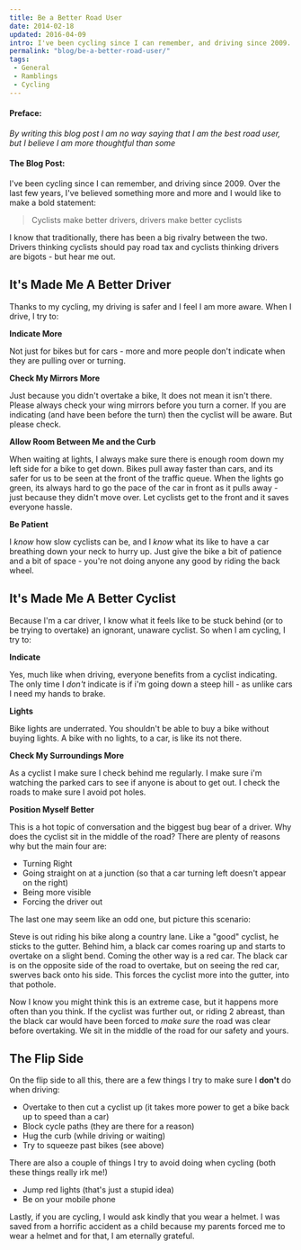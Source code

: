```yaml
---
title: Be a Better Road User
date: 2014-02-18
updated: 2016-04-09
intro: I've been cycling since I can remember, and driving since 2009. Over the last few years, I've believed something more and more and I would like to make a bold statement - Cyclists make better drivers, drivers make better cyclists
permalink: "blog/be-a-better-road-user/"
tags:
 - General
 - Ramblings
 - Cycling
---
```


#### Preface:

_By writing this blog post I am no way saying that I am the best road user, but I believe I am more thoughtful than some_

#### The Blog Post:

I've been cycling since I can remember, and driving since 2009. Over the last few years, I've believed something more and more and I would like to make a bold statement:

> Cyclists make better drivers, drivers make better cyclists

I know that traditionally, there has been a big rivalry between the two. Drivers thinking cyclists should pay road tax and cyclists thinking drivers are bigots - but hear me out.

## It's Made Me A Better Driver

Thanks to my cycling, my driving is safer and I feel I am more aware. When I drive, I try to:

**Indicate More**

Not just for bikes but for cars - more and more people don't indicate when they are pulling over or turning.

**Check My Mirrors More**

Just because you didn't overtake a bike, It does not mean it isn't there. Please always check your wing mirrors before you turn a corner. If you are indicating (and have been before the turn) then the cyclist will be aware. But please check.

**Allow Room Between Me and the Curb**

When waiting at lights, I always make sure there is enough room down my left side for a bike to get down. Bikes pull away faster than cars, and its safer for us to be seen at the front of the traffic queue. When the lights go green, its always hard to go the pace of the car in front as it pulls away - just because they didn't move over. Let cyclists get to the front and it saves everyone hassle.

**Be Patient**

I _know_ how slow cyclists can be, and I _know_ what its like to have a car breathing down your neck to hurry up. Just give the bike a bit of patience and a bit of space - you're not doing anyone any good by riding the back wheel.

## It's Made Me A Better Cyclist

Because I'm a car driver, I know what it feels like to be stuck behind (or to be trying to overtake) an ignorant, unaware cyclist. So when I am cycling, I try to:

**Indicate**

Yes, much like when driving, everyone benefits from a cyclist indicating. The only time I _don't_ indicate is if i'm going down a steep hill - as unlike cars I need my hands to brake.

**Lights**

Bike lights are underrated. You shouldn't be able to buy a bike without buying lights. A bike with no lights, to a car, is like its not there.

**Check My Surroundings More**

As a cyclist I make sure I check behind me regularly. I make sure i'm watching the parked cars to see if anyone is about to get out. I check the roads to make sure I avoid pot holes.

**Position Myself Better**

This is a hot topic of conversation and the biggest bug bear of a driver. Why does the cyclist sit in the middle of the road? There are plenty of reasons why but the main four are:

- Turning Right
- Going straight on at a junction (so that a car turning left doesn't appear on the right)
- Being more visible
- Forcing the driver out

The last one may seem like an odd one, but picture this scenario:

Steve is out riding his bike along a country lane. Like a "good" cyclist, he sticks to the gutter. Behind him, a black car comes roaring up and starts to overtake on a slight bend. Coming the other way is a red car. The black car is on the opposite side of the road to overtake, but on seeing the red car, swerves back onto his side. This forces the cyclist more into the gutter, into that pothole.

Now I know you might think this is an extreme case, but it happens more often than you think. If the cyclist was further out, or riding 2 abreast, than the black car would have been forced to _make sure_ the road was clear before overtaking. We sit in the middle of the road for our safety and yours.

## The Flip Side

On the flip side to all this, there are a few things I try to make sure I **don't** do when driving:

- Overtake to then cut a cyclist up (it takes more power to get a bike back up to speed than a car)
- Block cycle paths (they are there for a reason)
- Hug the curb (while driving or waiting)
- Try to squeeze past bikes (see above)

There are also a couple of things I try to avoid doing when cycling (both these things really irk me!)

- Jump red lights (that's just a stupid idea)
- Be on your mobile phone

Lastly, if you are cycling, I would ask kindly that you wear a helmet. I was saved from a horrific accident as a child because my parents forced me to wear a helmet and for that, I am eternally grateful.
